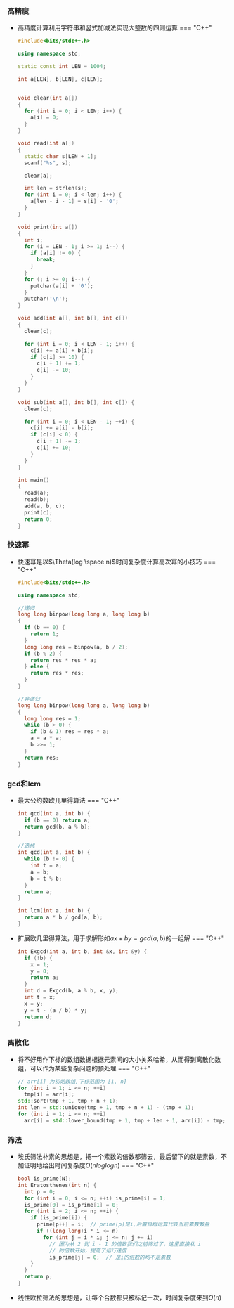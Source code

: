 ### 高精度
* 高精度计算利用字符串和竖式加减法实现大整数的四则运算
=== "C++"

    ``` c++ linenums="1"
    #include<bits/stdc++.h>

    using namespace std;

    static const int LEN = 1004;

    int a[LEN], b[LEN], c[LEN];


    void clear(int a[])
    {
      for (int i = 0; i < LEN; i++) {
        a[i] = 0;
      }
    }

    void read(int a[])
    {
      static char s[LEN + 1];
      scanf("%s", s);

      clear(a);

      int len = strlen(s);
      for (int i = 0; i < len; i++) {
        a[len - i - 1] = s[i] - '0';
      }
    }

    void print(int a[])
    {
      int i;
      for (i = LEN - 1; i >= 1; i--) {
        if (a[i] != 0) {
          break;
        }
      }
      for (; i >= 0; i--) {
        putchar(a[i] + '0');
      }
      putchar('\n');
    }

    void add(int a[], int b[], int c[])
    {
      clear(c);

      for (int i = 0; i < LEN - 1; i++) {
        c[i] += a[i] + b[i];
        if (c[i] >= 10) {
          c[i + 1] += 1;
          c[i] -= 10;
        }
      }
    }

    void sub(int a[], int b[], int c[]) {
      clear(c);

      for (int i = 0; i < LEN - 1; ++i) {
        c[i] += a[i] - b[i];
        if (c[i] < 0) {
          c[i + 1] -= 1;
          c[i] += 10;
        }
      }
    }

    int main()
    {
      read(a);
      read(b);
      add(a, b, c);
      print(c);
      return 0;
    }
    ```

### 快速幂
* 快速幂是以$\Theta(log \space n)$时间复杂度计算高次幂的小技巧
=== "C++"

    ``` c++ linenums="1"
    #include<bits/stdc++.h>

    using namespace std;

    //递归
    long long binpow(long long a, long long b)
    {
      if (b == 0) {
        return 1;
      }
      long long res = binpow(a, b / 2);
      if (b % 2) {
        return res * res * a;
      } else {
        return res * res;
      }
    }

    //非递归
    long long binpow(long long a, long long b)
    {
      long long res = 1;
      while (b > 0) {
        if (b & 1) res = res * a;
        a = a * a;
        b >>= 1;
      }
      return res;
    }
    ```
### gcd和lcm
* 最大公约数欧几里得算法
=== "C++"

    ``` c++ linenums="1"
    int gcd(int a, int b) {
      if (b == 0) return a;
      return gcd(b, a % b);
    }

    //迭代
    int gcd(int a, int b) {
      while (b != 0) {
        int t = a;
        a = b;
        b = t % b;
      }
      return a;
    }

    int lcm(int a, int b) {
      return a * b / gcd(a, b);
    }
    ```
* 扩展欧几里得算法，用于求解形如$ax + by = gcd(a, b)$的一组解
=== "C++"

    ``` c++ linenums="1"
    int Exgcd(int a, int b, int &x, int &y) {
      if (!b) {
        x = 1;
        y = 0;
        return a;
      }
      int d = Exgcd(b, a % b, x, y);
      int t = x;
      x = y;
      y = t - (a / b) * y;
      return d;
    }
    ```

### 离散化
* 将不好用作下标的数组数据根据元素间的大小关系哈希，从而得到离散化数组，可以作为某些复杂问题的预处理
=== "C++"

    ``` c++ linenums="1"
    // arr[i] 为初始数组,下标范围为 [1, n]
    for (int i = 1; i <= n; ++i)  
      tmp[i] = arr[i];
    std::sort(tmp + 1, tmp + n + 1);                        
    int len = std::unique(tmp + 1, tmp + n + 1) - (tmp + 1);
    for (int i = 1; i <= n; ++i)                              
      arr[i] = std::lower_bound(tmp + 1, tmp + len + 1, arr[i]) - tmp;
    ```

### 筛法
* 埃氏筛法朴素的思想是，把一个素数的倍数都筛去，最后留下的就是素数，不加证明地给出时间复杂度$O(nloglogn)$
=== "C++"

    ``` c++ linenums="1"
    bool is_prime[N];
    int Eratosthenes(int n) {
      int p = 0;
      for (int i = 0; i <= n; ++i) is_prime[i] = 1;
      is_prime[0] = is_prime[1] = 0;
      for (int i = 2; i <= n; ++i) {
        if (is_prime[i]) {
          prime[p++] = i;  // prime[p]是i,后置自增运算代表当前素数数量
          if ((long long)i * i <= n)
            for (int j = i * i; j <= n; j += i)
              // 因为从 2 到 i - 1 的倍数我们之前筛过了，这里直接从 i
              // 的倍数开始，提高了运行速度
              is_prime[j] = 0;  // 是i的倍数的均不是素数
        }
      }
      return p;
    }
    ```
* 线性欧拉筛法的思想是，让每个合数都只被标记一次，时间复杂度来到$O(n)$

